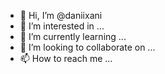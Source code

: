 - 👋 Hi, I’m @daniixani
- 👀 I’m interested in ...
- 🌱 I’m currently learning ...
- 💞️ I’m looking to collaborate on ...
- 📫 How to reach me ...

<!---
daniixani/daniixani is a ✨ special ✨ repository because its `README.md` (this file) appears on your GitHub profile.
You can click the Preview link to take a look at your changes.
--->
